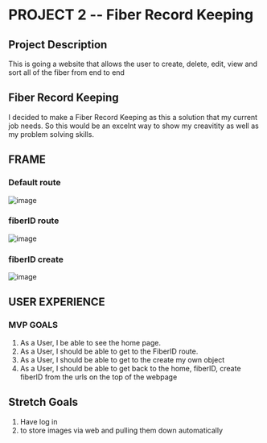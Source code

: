 
# PROJECT 2 -- Fiber Record Keeping 



## Project Description
This is going a website that allows the user to create, delete, edit, view and sort all of the fiber from end to end

## Fiber Record Keeping 
I decided to make a Fiber Record Keeping as this a solution that my current job needs.  So this would be an excelnt way to show my creavitity as well as my problem solving skills.  

## FRAME

### Default route
![image](https://user-images.githubusercontent.com/122843130/230727937-f6fb6f47-f2e2-4dc4-a299-6100491ce218.png)

### fiberID route
![image](https://user-images.githubusercontent.com/122843130/230728450-0909c5f2-f0ed-4939-803d-00a8ae7616e5.png)

### fiberID create
![image](https://user-images.githubusercontent.com/122843130/230729168-64d7a27e-1caf-4e73-bdf3-021f6f09c67a.png)





## USER EXPERIENCE

### MVP GOALS


1. As a User, I be able to see the home page. 
2. As a User, I should be able to get to the FiberID route.
3. As a User, I should be able to get to the create my own object
4. As a User, I should be able to get back to the home, fiberID, create fiberID from the urls on the top of the webpage




## Stretch Goals
1. Have log in
2. to store images via web and pulling them down automatically
